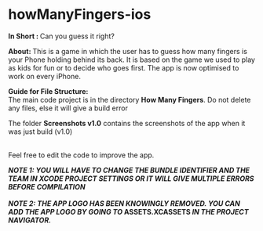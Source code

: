# howManyFingers-ios
<b> In Short : </b> Can you guess it right?

<b> About: </b> This is a game in which the user has to guess how many fingers is your Phone holding behind its back. It is based on the game we used to play as kids for fun or to decide who goes first. The app is now optimised to work on every iPhone.

<b> Guide for File Structure: </b> <br>
The main code project is in the directory <b>How Many Fingers</b>. Do not delete any files, else it will give a build error

The folder <b>Screenshots v1.0</b> contains the screenshots of the app when it was just build (v1.0)

<br>Feel free to edit the code to improve the app.

<b><i> NOTE 1: YOU WILL HAVE TO CHANGE THE BUNDLE IDENTIFIER AND THE TEAM IN XCODE PROJECT SETTINGS OR IT WILL GIVE MULTIPLE ERRORS BEFORE COMPILATION </i></b><br><br>
<b><i> NOTE 2: THE APP LOGO HAS BEEN KNOWINGLY REMOVED. YOU CAN ADD THE APP LOGO BY GOING TO </i> ASSETS.XCASSETS <i> IN THE PROJECT NAVIGATOR.</i></b><br><br>
